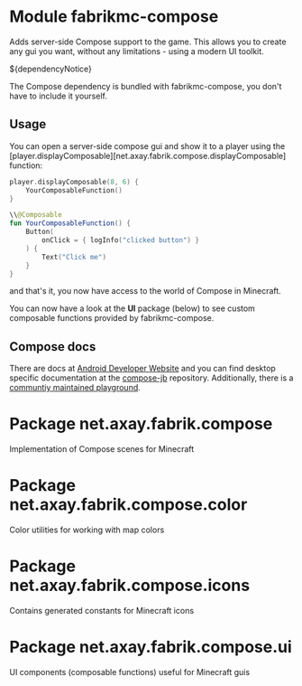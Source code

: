 # Module fabrikmc-compose

Adds server-side Compose support to the game. This allows you to create any gui you want, without any limitations -
using a modern UI toolkit.

${dependencyNotice}

The Compose dependency is bundled with fabrikmc-compose, you don't have to include it yourself.

## Usage

You can open a server-side compose gui and show it to a player using
the [player.displayComposable][net.axay.fabrik.compose.displayComposable] function:

```kotlin
player.displayComposable(8, 6) {
    YourComposableFunction()
}

\\@Composable
fun YourComposableFunction() {
    Button(
        onClick = { logInfo("clicked button") }
    ) {
        Text("Click me")
    }
}
```

and that's it, you now have access to the world of Compose in Minecraft.

You can now have a look at the **UI** package (below) to see custom composable functions provided by fabrikmc-compose.

## Compose docs

There are docs at [Android Developer Website](https://developer.android.com/jetpack/compose/documentation) and you can
find desktop specific documentation at the [compose-jb](https://github.com/JetBrains/compose-jb) repository.
Additionally, there is a  [communtiy maintained playground](https://foso.github.io/Jetpack-Compose-Playground/).

# Package net.axay.fabrik.compose

Implementation of Compose scenes for Minecraft

# Package net.axay.fabrik.compose.color

Color utilities for working with map colors

# Package net.axay.fabrik.compose.icons

Contains generated constants for Minecraft icons

# Package net.axay.fabrik.compose.ui

UI components (composable functions) useful for Minecraft guis
